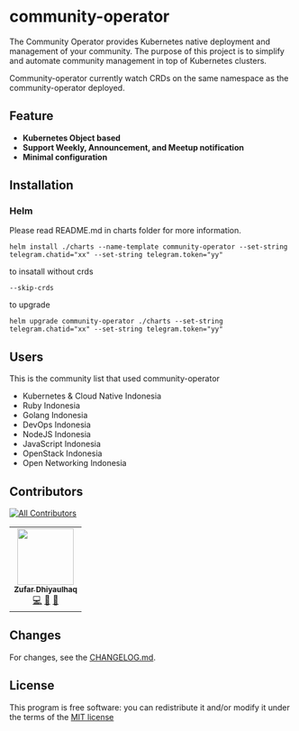# community-operator

The Community Operator provides Kubernetes native deployment and management of your community. The purpose of this project is to simplify and automate community management in top of Kubernetes clusters.

Community-operator currently watch CRDs on the same namespace as the community-operator deployed.

## Feature
- **Kubernetes Object based**
- **Support Weekly, Announcement, and Meetup notification**
- **Minimal configuration**

## Installation

### Helm
Please read README.md in charts folder for more information.
```
helm install ./charts --name-template community-operator --set-string telegram.chatid="xx" --set-string telegram.token="yy"
```

to insatall without crds
```
--skip-crds
```

to upgrade
```
helm upgrade community-operator ./charts --set-string telegram.chatid="xx" --set-string telegram.token="yy"
```

## Users
This is the community list that used community-operator
- Kubernetes & Cloud Native Indonesia 
- Ruby Indonesia
- Golang Indonesia
- DevOps Indonesia
- NodeJS Indonesia
- JavaScript Indonesia
- OpenStack Indonesia
- Open Networking Indonesia

## Contributors
<!-- ALL-CONTRIBUTORS-BADGE:START - Do not remove or modify this section -->
[![All Contributors](https://img.shields.io/badge/all_contributors-1-orange.svg?style=flat-square)](#contributors-)
<!-- ALL-CONTRIBUTORS-BADGE:END -->

<!-- ALL-CONTRIBUTORS-LIST:START - Do not remove or modify this section -->
<!-- prettier-ignore-start -->
<!-- markdownlint-disable -->
<table>
  <tr>
    <td align="center"><a href="http://zufardhiyaulhaq.com"><img src="https://avatars3.githubusercontent.com/u/11990726?v=4" width="100px;" alt=""/><br /><sub><b>Zufar Dhiyaulhaq</b></sub></a><br /><a href="https://github.com/cloudnative-id/community-operator/commits?author=zufardhiyaulhaq" title="Code">💻</a> <a href="#tool-zufardhiyaulhaq" title="Tools">🔧</a> <a href="#ideas-zufardhiyaulhaq" title="Ideas, Planning, & Feedback">🤔</a></td>
  </tr>
</table>

<!-- markdownlint-enable -->
<!-- prettier-ignore-end -->
<!-- ALL-CONTRIBUTORS-LIST:END -->

## Changes
For changes, see the [CHANGELOG.md](CHANGELOG.md).

## License
This program is free software: you can redistribute it and/or modify it under the terms of the [MIT license](LICENSE)
